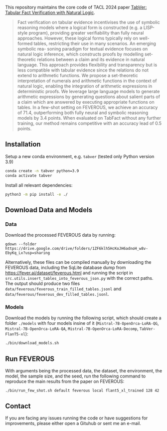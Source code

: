 This repository maintains the core code of TACL 2024 paper [TabVer: Tabular Fact Verification with Natural Logic](XXXX).

> Fact verification on tabular evidence incentivises the use of symbolic reasoning models
where a logical form is constructed (e.g. a LISP-style program), providing greater verifiability than fully neural approaches. However, these logical forms typically rely on well-formed tables, restricting their use in many scenarios. An emerging symbolic rea-
soning paradigm for textual evidence focuses on natural logic inference, which constructs
proofs by modelling set-theoretic relations between a claim and its evidence in natural language. This approach provides flexibility and transparency but is less compatible with tabular evidence since the relations do not extend to arithmetic functions. We propose a set-theoretic interpretation of numerals and arithmetic functions in the context of natural logic, enabling the integration of arithmetic expressions in deterministic proofs. We leverage large language models to generate arithmetic expressions by generating questions about salient parts of a claim which are answered by executing appropriate functions on tables. In a few-shot setting on FEVEROUS, we achieve an accuracy of 71.4, outperforming both fully neural and
symbolic reasoning models by 3.4 points. When evaluated on TabFact without any further training, our method remains competitive with an accuracy lead of 0.5 points.

## Installation

Setup a new conda environment, e.g. `tabver` (tested only Python version 3.9)

```bash
conda create -n tabver python=3.9
conda activate tabver
```

Install all relevant dependencies:

```bash
python3 -m pip install -e ./
```

## Download Data and Models

### Data
Download the processed FEVEROUS data by running:

```
gdown --folder https://drive.google.com/drive/folders/1ZF6klh5HcKoJH6adnoH_w8v-EbyKq_Lx?usp=sharing
```

Alternatively, these files can be compiled manually by downloading the FEVEROUS data, including the SqLite database dump from https://fever.ai/dataset/feverous.html and running the script in `src.utils.insert_tables_into_feverous_json.py` with the correct paths. The output should produce two files `data/feverous/feverous_train_filled_tables.jsonl` and `data/feverous/feverous_dev_filled_tables.jsonl`.

### Models

Download the models by running the following script, which should create a folder `./models` with four models insine of it (`Mistral-7B-OpenOrca-LoRA-QG`, `Mistral-7B-OpenOrca-LoRA-QA`, `Mistral-7B-OpenOrca-LoRA-Decomp`, `TabVer-FlanT5-xl`): 

```bash
./bin/download_models.sh
```

## Run FEVEROUS


With arguments being the processed data, the dataset, the environment, the model, the sample size, and the seed, run the following command to reproduce the main results from the paper on FEVEROUS:

```
./bin/run_few_shot.sh default feverous local flant5_xl_trained 128 42
```

## Contact

If you are facing any issues running the code or have suggestions for improvements, please either open a Gituhub or sent me an e-mail. 
